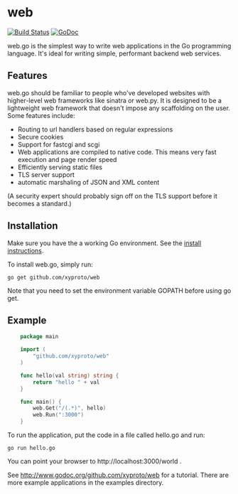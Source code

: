 # web

[![Build Status](https://travis-ci.org/xyproto/web.svg?branch=master)](https://travis-ci.org/xyproto/web)
[![GoDoc](https://godoc.org/github.com/xyproto/web?status.svg)](http://godoc.org/github.com/xyproto/web)

web.go is the simplest way to write web applications in the Go programming
language. It's ideal for writing simple, performant backend web services. 


## Features

web.go should be familiar to people who've developed websites with higher-level
web frameworks like sinatra or web.py. It is designed to be a lightweight web
framework that doesn't impose any scaffolding on the user. Some features
include:

* Routing to url handlers based on regular expressions
* Secure cookies
* Support for fastcgi and scgi
* Web applications are compiled to native code. This means very fast execution
  and page render speed
* Efficiently serving static files
* TLS server support
* automatic marshaling of JSON and XML content

(A security expert should probably sign off on the TLS support before it becomes
a standard.)

## Installation

Make sure you have the a working Go environment. See the [install
instructions](http://golang.org/doc/install.html).

To install web.go, simply run:

    go get github.com/xyproto/web

Note that you need to set the environment variable GOPATH before using go
get. 

## Example
    
~~~ go
    package main

    import (
        "github.com/xyproto/web"
    )

    func hello(val string) string {
        return "hello " + val
    } 

    func main() {
        web.Get("/(.*)", hello)
        web.Run(":3000")
    }
~~~

To run the application, put the code in a file called hello.go and run:

    go run hello.go

You can point your browser to http://localhost:3000/world . 

See http://www.godoc.org/github.com/xyproto/web for a tutorial.  There are more
example applications in the examples directory.
